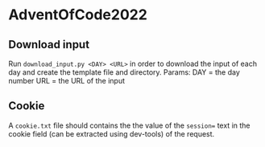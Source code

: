 # AdventOfCode2022

## Download input
Run `download_input.py <DAY> <URL>` in order to download the input of each day and create the template file and directory.
Params:
DAY = the day number
URL = the URL of the input

## Cookie
A `cookie.txt` file should contains the the value of the `session=` text in the cookie field (can be extracted using dev-tools) of the request.